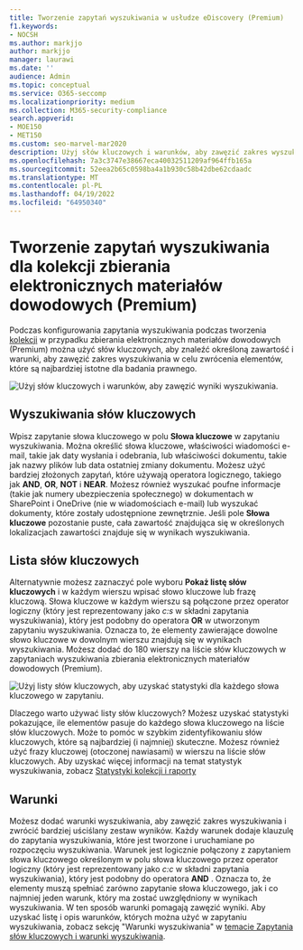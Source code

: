 ```yaml
---
title: Tworzenie zapytań wyszukiwania w usłudze eDiscovery (Premium)
f1.keywords:
- NOCSH
ms.author: markjjo
author: markjjo
manager: laurawi
ms.date: ''
audience: Admin
ms.topic: conceptual
ms.service: O365-seccomp
ms.localizationpriority: medium
ms.collection: M365-security-compliance
search.appverid:
- MOE150
- MET150
ms.custom: seo-marvel-mar2020
description: Użyj słów kluczowych i warunków, aby zawęzić zakres wyszukiwania podczas wyszukiwania danych przy użyciu eDiscovery (Premium) w Microsoft 365.
ms.openlocfilehash: 7a3c3747e38667eca40032511209af964ffb165a
ms.sourcegitcommit: 52eea2b65c0598ba4a1b930c58b42dbe62cdaadc
ms.translationtype: MT
ms.contentlocale: pl-PL
ms.lasthandoff: 04/19/2022
ms.locfileid: "64950340"
---
```

# <a name="build-search-queries-for-collections-in-ediscovery-premium"></a>Tworzenie zapytań wyszukiwania dla kolekcji zbierania elektronicznych materiałów dowodowych (Premium)

Podczas konfigurowania zapytania wyszukiwania podczas tworzenia [kolekcji](collections-overview.md) w przypadku zbierania elektronicznych materiałów dowodowych (Premium) można użyć słów kluczowych, aby znaleźć określoną zawartość i warunki, aby zawęzić zakres wyszukiwania w celu zwrócenia elementów, które są najbardziej istotne dla badania prawnego.

![Użyj słów kluczowych i warunków, aby zawęzić wyniki wyszukiwania.](../media/SearchQueryBox.png)

## <a name="keyword-searches"></a>Wyszukiwania słów kluczowych

Wpisz zapytanie słowa kluczowego w polu **Słowa kluczowe** w zapytaniu wyszukiwania. Można określić słowa kluczowe, właściwości wiadomości e-mail, takie jak daty wysłania i odebrania, lub właściwości dokumentu, takie jak nazwy plików lub data ostatniej zmiany dokumentu. Możesz użyć bardziej złożonych zapytań, które używają operatora logicznego, takiego jak **AND**, **OR**, **NOT** i **NEAR**. Możesz również wyszukać poufne informacje (takie jak numery ubezpieczenia społecznego) w dokumentach w SharePoint i OneDrive (nie w wiadomościach e-mail) lub wyszukać dokumenty, które zostały udostępnione zewnętrznie. Jeśli pole **Słowa kluczowe** pozostanie puste, cała zawartość znajdująca się w określonych lokalizacjach zawartości znajduje się w wynikach wyszukiwania.

## <a name="keyword-list"></a>Lista słów kluczowych

Alternatywnie możesz zaznaczyć pole wyboru **Pokaż listę słów kluczowych** i w każdym wierszu wpisać słowo kluczowe lub frazę kluczową. Słowa kluczowe w każdym wierszu są połączone przez operator logiczny (który jest reprezentowany jako *c:s* w składni zapytania wyszukiwania), który jest podobny do operatora **OR** w utworzonym zapytaniu wyszukiwania. Oznacza to, że elementy zawierające dowolne słowo kluczowe w dowolnym wierszu znajdują się w wynikach wyszukiwania. Możesz dodać do 180 wierszy na liście słów kluczowych w zapytaniach wyszukiwania zbierania elektronicznych materiałów dowodowych (Premium).

![Użyj listy słów kluczowych, aby uzyskać statystyki dla każdego słowa kluczowego w zapytaniu.](../media/KeywordListSearch.png)

Dlaczego warto używać listy słów kluczowych? Możesz uzyskać statystyki pokazujące, ile elementów pasuje do każdego słowa kluczowego na liście słów kluczowych. Może to pomóc w szybkim zidentyfikowaniu słów kluczowych, które są najbardziej (i najmniej) skuteczne. Możesz również użyć frazy kluczowej (otoczonej nawiasami) w wierszu na liście słów kluczowych. Aby uzyskać więcej informacji na temat statystyk wyszukiwania, zobacz [Statystyki kolekcji i raporty](collection-statistics-reports.md)

## <a name="conditions"></a>Warunki

Możesz dodać warunki wyszukiwania, aby zawęzić zakres wyszukiwania i zwrócić bardziej uściślany zestaw wyników. Każdy warunek dodaje klauzulę do zapytania wyszukiwania, które jest tworzone i uruchamiane po rozpoczęciu wyszukiwania. Warunek jest logicznie połączony z zapytaniem słowa kluczowego określonym w polu słowa kluczowego przez operator logiczny (który jest reprezentowany jako *c:c* w składni zapytania wyszukiwania), który jest podobny do operatora **AND** . Oznacza to, że elementy muszą spełniać zarówno zapytanie słowa kluczowego, jak i co najmniej jeden warunk, który ma zostać uwzględniony w wynikach wyszukiwania. W ten sposób warunki pomagają zawęzić wyniki. Aby uzyskać listę i opis warunków, których można użyć w zapytaniu wyszukiwania, zobacz sekcję "Warunki wyszukiwania" w [temacie Zapytania słów kluczowych i warunki wyszukiwania](keyword-queries-and-search-conditions.md#search-conditions).
